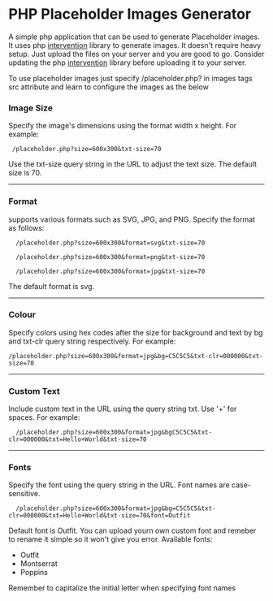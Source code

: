 # PHP Placeholder Images Generator
A simple php application that can be used to generate Placeholder images. It uses php [intervention](https://github.com/Intervention/image) library to generate images. It doesn't require heavy setup. Just upload the files on your server and you are good to go. Consider updating the php [intervention](https://github.com/Intervention/image) library before uploading it to your server.


To use placeholder images just specify /placeholder.php? in images tags src attribute and learn to configure the images as the below


### Image Size

Specify the image's dimensions using the format width x height. For example:

     /placeholder.php?size=600x300&txt-size=70
          
        

Use the txt-size query string in the URL to adjust the text size. The default size is 70.

* * *

### Format

supports various formats such as SVG, JPG, and PNG. Specify the format as follows:

      /placeholder.php?size=600x300&format=svg&txt-size=70

      /placeholder.php?size=600x300&format=png&txt-size=70

      /placeholder.php?size=600x300&format=jpg&txt-size=70
      
    

The default format is svg.

* * *

### Colour

Specify colors using hex codes after the size for background and text by bg and txt-clr query string respectively. For example:

    /placeholder.php?size=600x300&format=jpg&bg=C5C5C5&txt-clr=000000&txt-size=70
    
  

* * *

### Custom Text

Include custom text in the URL using the query string txt. Use '+' for spaces. For example:

      /placeholder.php?size=600x300&format=jpg&bgC5C5C5&txt-clr=000000&txt=Hello+World&txt-size=70
      
    

* * *

### Fonts

Specify the font using the query string in the URL. Font names are case-sensitive.

      /placeholder.php?size=600x300&format=jpg&bg=C5C5C5&txt-clr=000000&txt=Hello+World&txt-size=70&font=Outfit
      
    

Default font is Outfit. You can upload yourn own custom font and remeber to rename it simple so it won't give you error.
Available fonts:

*   Outfit
*   Montserrat
*   Poppins

Remember to capitalize the initial letter when specifying font names
